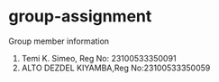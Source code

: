 # group-assignment
Group member information
1. Temi K. Simeo, Reg No: 23100533350091
2. ALTO DEZDEL KIYAMBA,Reg No:23100533350059